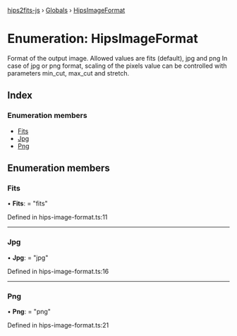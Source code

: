 [hips2fits-js](https://lloydevans.github.io/hips2fits-js/api/README.md) › [Globals](https://lloydevans.github.io/hips2fits-js/api/globals.md) › [HipsImageFormat](https://lloydevans.github.io/hips2fits-js/api/enums/hipsimageformat.md)

# Enumeration: HipsImageFormat

Format of the output image.
Allowed values are fits (default), jpg and png In case of jpg or png
format, scaling of the pixels value can be controlled with parameters
min_cut, max_cut and stretch.

## Index

### Enumeration members

* [Fits](https://lloydevans.github.io/hips2fits-js/api/enums/hipsimageformat.md#fits)
* [Jpg](https://lloydevans.github.io/hips2fits-js/api/enums/hipsimageformat.md#jpg)
* [Png](https://lloydevans.github.io/hips2fits-js/api/enums/hipsimageformat.md#png)

## Enumeration members

###  Fits

• **Fits**: = "fits"

Defined in hips-image-format.ts:11

___

###  Jpg

• **Jpg**: = "jpg"

Defined in hips-image-format.ts:16

___

###  Png

• **Png**: = "png"

Defined in hips-image-format.ts:21

